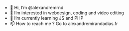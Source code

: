 - 👋 Hi, I’m @alexandremrnd
- 👀 I’m interested in webdesign, coding and video editing
- 🌱 I’m currently learning JS and PHP
- 📫 How to reach me ? Go to alexandremirandadias.fr

<!---
alexandremrnd/alexandremrnd is a ✨ special ✨ repository because its `README.md` (this file) appears on your GitHub profile.
You can click the Preview link to take a look at your changes.
--->
